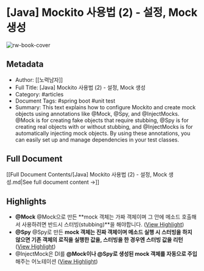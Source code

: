 # [Java] Mockito 사용법 (2) - 설정, Mock 생성

![rw-book-cover](https://img1.daumcdn.net/thumb/R800x0/?scode=mtistory2&fname=https%3A%2F%2Fblog.kakaocdn.net%2Fdn%2FbvuoPu%2FbtqU0xooOfC%2FBahyUL5CKLXASpycTuZdtK%2Fimg.png)

## Metadata
- Author: [[노력남자]]
- Full Title: [Java] Mockito 사용법 (2) - 설정, Mock 생성
- Category: #articles
- Document Tags:  #spring boot  #unit test 
- Summary: This text explains how to configure Mockito and create mock objects using annotations like @Mock, @Spy, and @InjectMocks. 
@Mock is for creating fake objects that require stubbing, @Spy is for creating real objects with or without stubbing, and @InjectMocks is for automatically injecting mock objects.
By using these annotations, you can easily set up and manage dependencies in your test classes.

## Full Document
[[Full Document Contents/[Java] Mockito 사용법 (2) - 설정, Mock 생성.md|See full document content →]]

## Highlights
- **@Mock**
  @Mock으로 만든 **mock 객체는 가짜 객체이며 그 안에 메소드 호출해서 사용하려면 반드시 스터빙(stubbing)**을 해야합니다. ([View Highlight](https://read.readwise.io/read/01hx8d8dyv1v58tb57fvpxwtf9))
- **@Spy**
  @Spy로 만든 **mock 객체는 진짜 객체이며 메소드 실행 시 스터빙을 하지 않으면 기존 객체의 로직을 실행한 값을, 스터빙을 한 경우엔 스터빙 값을 리턴** ([View Highlight](https://read.readwise.io/read/01hx8d8vzrj6nagbt2sgtar5r0))
- @InjectMock은 DI를 **@Mock이나 @Spy로 생성된 mock 객체를 자동으로 주입**해주는 어노테이션 ([View Highlight](https://read.readwise.io/read/01hx8d93tqscdgn1jeykr4njjp))
